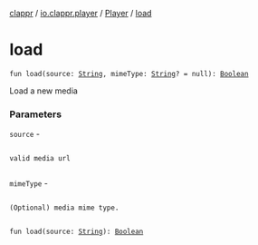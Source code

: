 [clappr](../../index.md) / [io.clappr.player](../index.md) / [Player](index.md) / [load](.)

# load

`fun load(source: `[`String`](https://kotlinlang.org/api/latest/jvm/stdlib/kotlin/-string/index.html)`, mimeType: `[`String`](https://kotlinlang.org/api/latest/jvm/stdlib/kotlin/-string/index.html)`? = null): `[`Boolean`](https://kotlinlang.org/api/latest/jvm/stdlib/kotlin/-boolean/index.html)

Load a new media

### Parameters

`source` -

```

```
    valid media url
```

```

`mimeType` -

```

```
    (Optional) media mime type.
```

```

`fun load(source: `[`String`](https://kotlinlang.org/api/latest/jvm/stdlib/kotlin/-string/index.html)`): `[`Boolean`](https://kotlinlang.org/api/latest/jvm/stdlib/kotlin/-boolean/index.html)